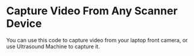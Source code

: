 # Capture Video From Any Scanner Device
You can use this code to capture video from your laptop front camera, or use Ultrasound Machine to capture it.
